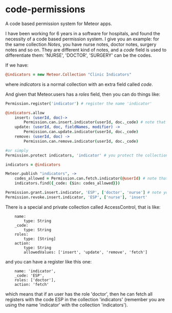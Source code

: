 code-permissions
================

A code based permission system for Meteor apps.

I have been working for 6 years in a software for hospitals, and found the necessity of a code based permission system. I give you an example: for the same collection *Notes*, you have nurse notes, doctor notes, surgery notes and so on. They are different kind of notes, and a *code* field is used to differentiate them: 'NURSE', 'DOCTOR', 'SURGERY' can be the codes.

If we have:

```coffee
@indicators = new Meteor.Collection "Clinic Indicators"
```

where *indicators* is a normal collection with an extra field called *code*.

And given that Meteor.users has a *roles* field, then you can do things like:

```coffee
Permission.register('indicator') # register the name 'indicator'

@indicators.allow
    insert: (userId, doc)->
        Permission.can.insert.indicator(userId, doc._code) # note that you use the name indicator that you have registered.
    update: (userId, doc, fieldNames, modifier) ->
        Permission.can.update.indicator(userId, doc._code)
    remove: (userId, doc) ->
        Permission.can.remove.indicator(userId, doc._code)

#or simply
Permission.protect indicators, 'indicator' # you protect the collection indicators with the name indicator

indicators = @indicators

Meteor.publish "indicators", ->
    codes_allowed = Permission.can.fetch.indicator(@userId) # note that you use the name indicator
    indicators.find({_code: {$in: codes_allowed}})

Permission.grant.insert.indicator, 'ESP', ['doctor', 'nurse'] # note you use the name indicator
Permission.revoke.insert.indicator, 'ESP', ['nurse'], 'insert'    
```

There is a special and private collection called AccessControl, that is like:

```
    name: 
        type: String
    _code:
        type: String
    roles:
        type: [String]
    action:
        type: String
        allowedValues: ['insert', 'update', 'remove', 'fetch']
```

and you can have a register like this one:

```
    name: 'indicator',
    _code: 'ESP',
    roles: ['doctor'],
    action: 'fetch'
```

which means that if an user has the role 'doctor', then he can fetch all registers with the code ESP in the collection 'indicators' (remember you are using the name 'indicator' with the collection 'indicators').


